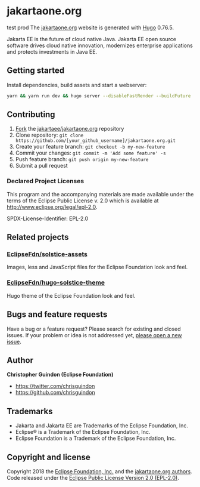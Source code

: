 # jakartaone.org
test prod
The [jakartaone.org](https://jakartaone.org) website is generated with [Hugo](https://gohugo.io/documentation/) 0.76.5.

Jakarta EE is the future of cloud native Java. Jakarta EE open source software drives cloud native innovation, modernizes enterprise applications and protects investments in Java EE.

## Getting started

Install dependencies, build assets and start a webserver:

```bash
yarn && yarn run dev && hugo server --disableFastRender --buildFuture
```

## Contributing

1. [Fork](https://help.github.com/articles/fork-a-repo/) the [jakartaee/jakartaone.org](https://github.com/jakartaee/jakartaone.org) repository
2. Clone repository: `git clone https://github.com/[your_github_username]/jakartaone.org.git`
3. Create your feature branch: `git checkout -b my-new-feature`
4. Commit your changes: `git commit -m 'Add some feature' -s`
5. Push feature branch: `git push origin my-new-feature`
6. Submit a pull request

### Declared Project Licenses

This program and the accompanying materials are made available under the terms
of the Eclipse Public License v. 2.0 which is available at
http://www.eclipse.org/legal/epl-2.0.

SPDX-License-Identifier: EPL-2.0

## Related projects

### [EclipseFdn/solstice-assets](https://github.com/EclipseFdn/solstice-assets)

Images, less and JavaScript files for the Eclipse Foundation look and feel.

### [EclipseFdn/hugo-solstice-theme](https://github.com/EclipseFdn/hugo-solstice-theme)

Hugo theme of the Eclipse Foundation look and feel.

## Bugs and feature requests

Have a bug or a feature request? Please search for existing and closed issues. If your problem or idea is not addressed yet, [please open a new issue](https://github.com/jakartaee/jakartaone.org/issues/new).

## Author

**Christopher Guindon (Eclipse Foundation)**

- <https://twitter.com/chrisguindon>
- <https://github.com/chrisguindon>

## Trademarks

* Jakarta and Jakarta EE are Trademarks of the Eclipse Foundation, Inc.
* Eclipse® is a Trademark of the Eclipse Foundation, Inc.
* Eclipse Foundation is a Trademark of the Eclipse Foundation, Inc.

## Copyright and license

Copyright 2018 the [Eclipse Foundation, Inc.](https://www.eclipse.org) and the [jakartaone.org authors](https://github.com/jakartaee/jakartaone.org/graphs/contributors). Code released under the [Eclipse Public License Version 2.0 (EPL-2.0)](https://github.com/jakartaee/jakartaone.org/blob/src/LICENSE).
